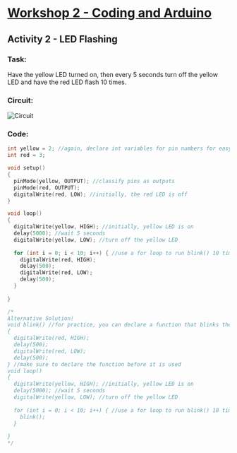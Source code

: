 # [Workshop 2 - Coding and Arduino](https://bmesbuildteamucla.github.io/workshops/workshop-2--coding-and-arduino)
## Activity 2 - LED Flashing

### Task:
Have the yellow LED turned on, then every 5 seconds turn off the yellow LED and have the red LED flash 10 times.

### Circuit:
![Circuit](https://bmesbuildteamucla.github.io/workshops/workshop-2--coding-and-arduino/activity-2--LED-flashing/circuit.PNG)

### Code:
```c++
int yellow = 2; //again, declare int variables for pin numbers for easy identification
int red = 3;

void setup()
{
  pinMode(yellow, OUTPUT); //classify pins as outputs
  pinMode(red, OUTPUT);
  digitalWrite(red, LOW); //initially, the red LED is off
}

void loop()
{
  digitalWrite(yellow, HIGH); //initially, yellow LED is on
  delay(5000); //wait 5 seconds
  digitalWrite(yellow, LOW); //turn off the yellow LED
  
  for (int i = 0; i < 10; i++) { //use a for loop to run blink() 10 times
    digitalWrite(red, HIGH);
    delay(500);
    digitalWrite(red, LOW);
    delay(500);
  }
  
}

/*
Alternative Solution!
void blink() //for practice, you can declare a function that blinks the red LED
{
  digitalWrite(red, HIGH);
  delay(500);
  digitalWrite(red, LOW);
  delay(500);
} //make sure to declare the function before it is used
void loop()
{
  digitalWrite(yellow, HIGH); //initially, yellow LED is on
  delay(5000); //wait 5 seconds
  digitalWrite(yellow, LOW); //turn off the yellow LED
  
  for (int i = 0; i < 10; i++) { //use a for loop to run blink() 10 times
    blink();
  }
  
}
*/
```
